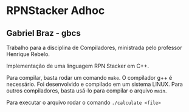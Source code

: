 # RPNStacker Adhoc

## Gabriel Braz - gbcs

Trabalho para a disciplina de Compiladores, ministrada pelo professor Henrique Rebelo.

Implementação de uma linguagem RPN Stacker em C++.

Para compilar, basta rodar um comando `make`. O compilador g++ é necessário. Foi desenvolvido e compilado em um sistema LINUX.
Para outros compiladores, basta usá-lo para compilar o arquivo `main`.

Para executar o arquivo rodar o comando `./calculate <file>`
